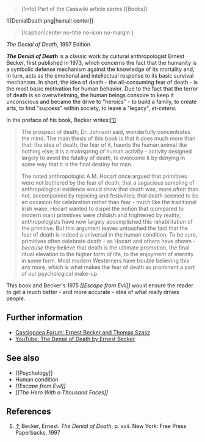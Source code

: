 > [!info] Part of the Casswiki article series [[Books]]

![[DenialDeath.png|hsmall center]]
> [!caption|center no-title no-icon no-margin ]
> 
_The Denial of Death_, 1997 Edition

_**The Denial of Death**_ is a classic work by cultural anthropologist Ernest Becker, first published in 1973, which concerns the fact that the humanity is a symbolic defense mechanism against the knowledge of its mortality and, in turn, acts as the emotional and intellectual response to its basic survival mechanism. In short, the idea of death - the all-consuming fear of death - is the most basic motivation for human behavior. Due to the fact that the terror of death is so overwhelming, the human beings conspire to keep it unconscious and became the drive to "heroics" - to build a family, to create arts, to find "success" within society, to leave a "legacy", _et-cetera_.

In the preface of his book, Becker writes:[\[1\]](#cite_note-1)

> The prospect of death, Dr. Johnson said, wonderfully concentrates the mind. The main thesis of this book is that it does much more than that: the idea of death, the fear of it, haunts the human animal like nothing else; it is a mainspring of human activity - activity designed largely to avoid the fatality of death, to overcome it by denying in some way that it is the final destiny for man.
> 
> The noted anthropologist A.M. Hocart once argued that primitives were not bothered by the fear of death; that a sagacious sampling of anthropological evidence would show that death was, more often than not, accompanied by rejoicing and festivities; that death seemed to be an occasion for celebration rather than fear - much like the traditional Irish wake. Hocart wanted to dispel the notion that (compared to modern man) primitives were childish and frightened by reality; anthropologists have now largely accomplished this rehabilitation of the primitive. But this argument leaves untouched the fact that the fear of death is indeed a universal in the human condition. To be sure, primitives often celebrate death - as Hocart and others have shown - _because_ they believe that death is the ultimate promotion, the final ritual elevation to the higher form of life, to the enjoyment of eternity in some form. Most modern Westerners have trouble believing this any more, which is what makes the fear of death so prominent a part of our psychological make-up.

This book and Becker's 1975 _[[Escape from Evil]]_ would ensure the reader to get a much better - and more accurate - idea of what really drives people.

Further information
-------------------

*   [Cassiopaea Forum: Ernest Becker and Thomas Szasz](https://cassiopaea.org/forum/index.php/topic,30628.0.html)
*   [YouTube: The Denial of Death by Ernest Becker](https://www.youtube.com/watch?v=9Hi1C4NNnV4)

See also
--------

*   [[Psychology]]
*   Human condition
*   _[[Escape from Evil]]_
*   _[[The Hero With a Thousand Faces]]_

References
----------

1.  [↑](#cite_ref-1) Becker, Ernest. _The Denial of Death_, p. xvii. New York: Free Press Paperbacks, 1997
